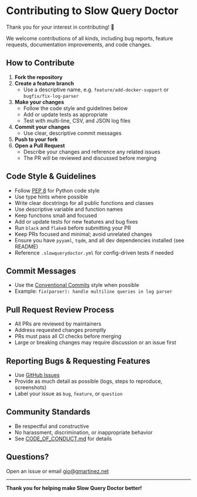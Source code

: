 # Contributing to Slow Query Doctor

Thank you for your interest in contributing! 🎉

We welcome contributions of all kinds, including bug reports, feature requests, documentation improvements, and code changes.

## How to Contribute

1. **Fork the repository**
2. **Create a feature branch**
   - Use a descriptive name, e.g. `feature/add-docker-support` or `bugfix/fix-log-parser`
3. **Make your changes**
   - Follow the code style and guidelines below
   - Add or update tests as appropriate
   - Test with multi-line, CSV, and JSON log files
4. **Commit your changes**
   - Use clear, descriptive commit messages
5. **Push to your fork**
6. **Open a Pull Request**
   - Describe your changes and reference any related issues
   - The PR will be reviewed and discussed before merging


## Code Style & Guidelines

- Follow [PEP 8](https://www.python.org/dev/peps/pep-0008/) for Python code style
- Use type hints where possible
- Write clear docstrings for all public functions and classes
- Use descriptive variable and function names
- Keep functions small and focused
- Add or update tests for new features and bug fixes
- Run `black` and `flake8` before submitting your PR
- Keep PRs focused and minimal; avoid unrelated changes
- Ensure you have `pyyaml`, `tqdm`, and all dev dependencies installed (see README)
- Reference `.slowquerydoctor.yml` for config-driven tests if needed

## Commit Messages

- Use the [Conventional Commits](https://www.conventionalcommits.org/) style when possible
- Example: `fix(parser): handle multiline queries in log parser`

## Pull Request Review Process

- All PRs are reviewed by maintainers
- Address requested changes promptly
- PRs must pass all CI checks before merging
- Large or breaking changes may require discussion or an issue first

## Reporting Bugs & Requesting Features

- Use [GitHub Issues](https://github.com/gmartinez-dbai/slow-query-doctor/issues)
- Provide as much detail as possible (logs, steps to reproduce, screenshots)
- Label your issue as `bug`, `feature`, or `question`

## Community Standards

- Be respectful and constructive
- No harassment, discrimination, or inappropriate behavior
- See [CODE_OF_CONDUCT.md](CODE_OF_CONDUCT.md) for details

## Questions?

Open an issue or email gio@gmartinez.net

---

**Thank you for helping make Slow Query Doctor better!**
